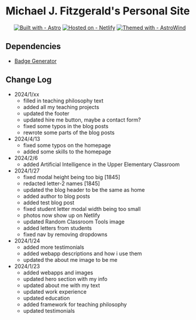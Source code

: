 # Michael J. Fitzgerald's Personal Site

<div align="center">

[![Built with - Astro](https://img.shields.io/badge/Built_with-Astro-bc52ee?style=for-the-badge&logo=astro)](https://astro.build/)
[![Hosted on - Netlify](https://img.shields.io/badge/Hosted_on-Netlify-2b8e86?style=for-the-badge&logo=Netlify)](https://www.netlify.com/)
[![Themed with - AstroWind](https://img.shields.io/badge/Themed_with-AstroWind-06b6d4?style=for-the-badge&logo=tailwindcss)](https://github.com/onwidget/astrowind)

</div>

## Dependencies

- [Badge Generator](https://michaelcurrin.github.io/badge-generator/#/generic)

## Change Log

- 2024/1/xx
  - filled in teaching philosophy text
  - added all my teaching projects
  - updated the footer
  - updated hire me button, maybe a contact form?
  - fixed some typos in the blog posts
  - rewrote some parts of the blog posts
- 2024/4/13
  - fixed some typos on the homepage
  - added some skills to the homepage
- 2024/2/6
  - added Artificial Intelligence in the Upper Elementary Classroom
- 2024/1/27
  - fixed modal height being too big [1845]
  - redacted letter-2 names [1845]
  - updated the blog header to be the same as home
  - added author to blog posts
  - added test blog post
  - fixed student letter modal width being too small
  - photos now show up on Netlify
  - updated Random Classroom Tools image
  - added letters from students
  - fixed nav by removing dropdowns
- 2024/1/24
  - added more testimonials
  - added webapp descriptions and how i use them
  - updated the about me image to be me
- 2024/1/23
  - added webapps and images
  - updated hero section with my info
  - updated about me with my text
  - updated work experience
  - updated education
  - added framework for teaching philosophy
  - updated testimonials
